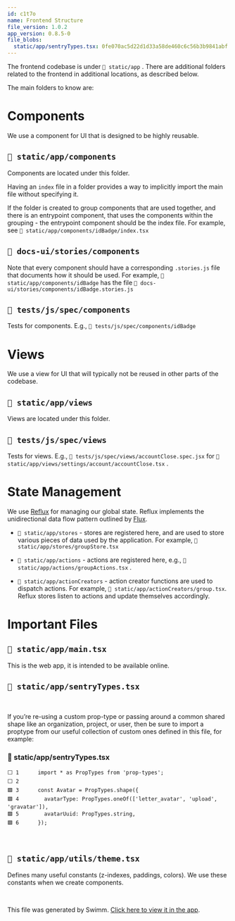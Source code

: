 ```yaml
---
id: c1t7o
name: Frontend Structure
file_version: 1.0.2
app_version: 0.8.5-0
file_blobs:
  static/app/sentryTypes.tsx: 0fe070ac5d22d1d33a58de460c6c56b3b9841abf
---
```


The frontend codebase is under `📄 static/app` . There are additional folders related to the frontend in additional locations, as described below.

The main folders to know are:

# Components

We use a component for UI that is designed to be highly reusable.

## `📄 static/app/components`

Components are located under this folder.

Having an `index` file in a folder provides a way to implicitly import the main file without specifying it.

If the folder is created to group components that are used together, and there is an entrypoint component, that uses the components within the grouping - the entrypoint component should be the index file. For example, see `📄 static/app/components/idBadge/index.tsx`

## `📄 docs-ui/stories/components`

Note that every component should have a corresponding `.stories.js` file that documents how it should be used. For example, `📄 static/app/components/idBadge` has the file `📄 docs-ui/stories/components/idBadge.stories.js`

## `📄 tests/js/spec/components`

Tests for components. E.g., `📄 tests/js/spec/components/idBadge`

# Views

We use a view for UI that will typically not be reused in other parts of the codebase.

## `📄 static/app/views`

Views are located under this folder.

## `📄 tests/js/spec/views`

Tests for views. E.g., `📄 tests/js/spec/views/accountClose.spec.jsx` for `📄 static/app/views/settings/account/accountClose.tsx` .

# State Management

We use [Reflux](https://github.com/reflux/refluxjs) for managing our global state. Reflux implements the unidirectional data flow pattern outlined by [Flux](https://facebook.github.io/flux/).

*   `📄 static/app/stores` - stores are registered here, and are used to store various pieces of data used by the application. For example, `📄 static/app/stores/groupStore.tsx`
    
*   `📄 static/app/actions` - actions are registered here, e.g., `📄 static/app/actions/groupActions.tsx` .
    
*   `📄 static/app/actionCreators` - action creator functions are used to dispatch actions. For example, `📄 static/app/actionCreators/group.tsx`. Reflux stores listen to actions and update themselves accordingly.
    

# Important Files

## `📄 static/app/main.tsx`

This is the web app, it is intended to be available online.

## `📄 static/app/sentryTypes.tsx`

<br/>

If you’re re-using a custom prop-type or passing around a common shared shape like an organization, project, or user, then be sure to import a proptype from our useful collection of custom ones defined in this file, for example:
<!-- NOTE-swimm-snippet: the lines below link your snippet to Swimm -->
### 📄 static/app/sentryTypes.tsx
```tsx
⬜ 1      import * as PropTypes from 'prop-types';
⬜ 2      
🟩 3      const Avatar = PropTypes.shape({
🟩 4        avatarType: PropTypes.oneOf(['letter_avatar', 'upload', 'gravatar']),
🟩 5        avatarUuid: PropTypes.string,
🟩 6      });
```

<br/>

## `📄 static/app/utils/theme.tsx`

Defines many useful constants (z-indexes, paddings, colors). We use these constants when we create components.

<br/>

This file was generated by Swimm. [Click here to view it in the app](https://app.swimm.io/repos/Z2l0aHViJTNBJTNBc2VudHJ5JTNBJTNBc3dpbW1pbw==/docs/c1t7o).